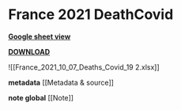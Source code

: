 # France 2021 DeathCovid

**[Google sheet view](https://docs.google.com/spreadsheets/d/1_ZSAFkFGP3u2Jyn1HkA3w-tfbBlrrWXjqmvONydYNvg/edit?usp=sharing)**

**[DOWNLOAD](https://ipfs.io/ipfs/QmcFoYStHh4fCP5pQ5hqL1hmZsK5VJFXyzviuQDrADHTHW?filename=France_2021_10_07_Deaths_Covid_19.xlsx)**

![[France_2021_10_07_Deaths_Covid_19 2.xlsx]]

**metadata**
[[Metadata & source]]

**note global**
[[Note]]